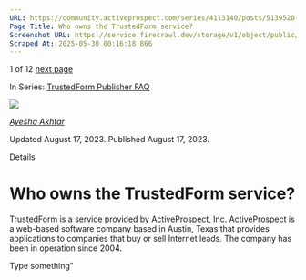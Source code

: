 ```yaml
---
URL: https://community.activeprospect.com/series/4113140/posts/5139520-who-owns-the-trustedform-service
Page Title: Who owns the TrustedForm service?
Screenshot URL: https://service.firecrawl.dev/storage/v1/object/public/media/screenshot-93431a38-a1a0-4040-bcf5-89f10dd8007c.png
Scraped At: 2025-05-30 00:16:18.866
---
```


1 of 12 [next page](https://community.activeprospect.com/series/4113140/posts/5139510-what-s-the-advantage-of-using-trustedform)

In Series: [TrustedForm Publisher FAQ](https://community.activeprospect.com/series/4113140-trustedform-publisher-faq)

[![](https://content2.bloomfire.com/avatars/users/1966401/thumb/thumbnail.png?f=1692038964&Expires=1748567753&Signature=hddZYFyGRQgE7SBeEGNpNXcVcLMZ1vBHhzr9AolchZD81CnDicaKX6nkt49I2GnI9ePdmCmj~tLqis2R8GdlqM-bLItWWIsdm31DW~CCR2ey7vlIYHg4HYHW8SCUhVKP7UYlXrvdRP1~qgrxVCtJHJbOj2DXF53kdQoK0LaL2eU5lFw3OwVyjDYfkjGyPtD3gbdeBxJflpcqCJSGqKXGRAYw3WVE7JjyPRU6IAr7fF6nf52gQOv9Xfatut~leHtyHQ6rF6dRz1NUVssavT2ndzsg66DOFcNdYEk9zpPezMVUCQoEn4ml~RM6wb-TViTtxlZlP8trcbAAo9Ju9L0JZg__&Key-Pair-Id=APKAIDFCFZ2UHE5LPIUA)](https://community.activeprospect.com/memberships/9624817-ayesha-akhtar)

[_Ayesha Akhtar_](https://community.activeprospect.com/memberships/9624817-ayesha-akhtar)

Updated August 17, 2023. Published August 17, 2023.

Details

# Who owns the TrustedForm service?

TrustedForm is a service provided by [ActiveProspect, Inc.](http://www.activeprospect.com/) ActiveProspect is a web-based software company based in Austin, Texas that provides applications to companies that buy or sell Internet leads. The company has been in operation since 2004.

Type something"

